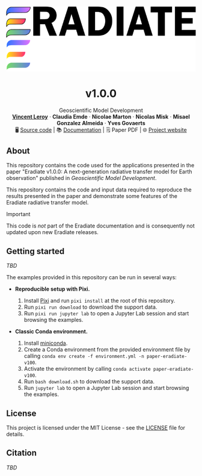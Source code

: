 <!-- PROJECT LOGO -->

<p align="center">
<img src="fig/logo.png#gh-light-mode-only" alt="Logo" />
<img src="fig/logo_darkmode.png#gh-dark-mode-only" alt="Logo" />
</p>

<h1 align="center">v1.0.0</h1>

<p align="center">
    Geoscientific Model Development <!-- ADD JOURNAL ISSUE WHEN PUBLISHED -->
    <br />
    <a href="https://github.com/leroyvn/"><strong>Vincent Leroy</strong></a>
    ·
    <strong>Claudia Emde</strong>
    ·
    <strong>Nicolae Marton</strong>
    ·
    <strong>Nicolas Misk</strong>
    ·
    <strong>Misael Gonzalez Almeida</strong>
    ·
    <strong>Yves Govaerts</strong>
    <br />
    🖥️&nbsp;<a href="https://github.com/eradiate/eradiate/">Source code</a>
    |
    📚&nbsp;<a href="https://eradiate.readthedocs.io/en/v1.0.0/">Documentation</a>
    |
    🗒️&nbsp;Paper PDF
    |
    🌐&nbsp;<a href="https://www.eradiate.eu/">Project website</a>
</p>

<!-- ADD LINK TO AUTHORS -->
<!-- ADD LINK TO PAPER PDF -->

## About

This repository contains the code used for the applications presented in the paper "Eradiate v1.0.0: A next-generation radiative transfer model for Earth observation" published in *Geoscientific Model Development*.

This repository contains the code and input data required to reproduce the results presented in the paper and demonstrate some features of the Eradiate radiative transfer model.

> [!IMPORTANT]
> This code is *not* part of the Eradiate documentation and is consequently not updated upon new Eradiate releases.

## Getting started

*TBD*

The examples provided in this repository can be run in several ways:

* **Reproducible setup with Pixi.**

  1. Install [Pixi](https://pixi.sh/) and run `pixi install` at the root of this
     repository.
  2. Run `pixi run download` to download the support data.
  3. Run `pixi run jupyter lab` to open a Jupyter Lab session and start browsing
     the examples.

* **Classic Conda environment.**

  1. Install [miniconda](https://www.anaconda.com/docs/getting-started/miniconda/main).
  2. Create a Conda environment from the provided environment file by calling
     `conda env create -f environment.yml -n paper-eradiate-v100`.
  3. Activate the environment by calling `conda activate paper-eradiate-v100`.
  4. Run `bash download.sh` to download the support data.
  5. Run `jupyter lab` to open a Jupyter Lab session and start browsing the
     examples.

## License

This project is licensed under the MIT License - see the [LICENSE](LICENSE) file for details.

## Citation

*TBD*

<!-- ADD BibTeX citation -->
